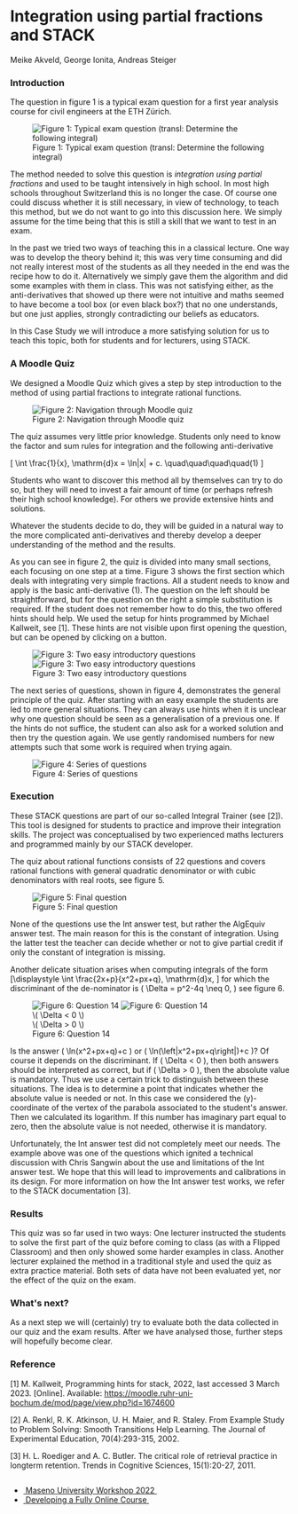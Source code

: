 # Integration using partial fractions and STACK

Meike Akveld, George Ionita, Andreas Steiger

### Introduction

The question in figure 1 is a typical exam question for a first year analysis course for civil engineers at the ETH Zürich.

<div class="float-none img-middle">
    <figure class="figure">
        <img class="figure-img img-fluid" src="../Images/ExamQuestion.png" alt="Figure 1: Typical exam question (transl: Determine the following integral)">
        <figcaption class="figure-caption">Figure 1: Typical exam question (transl: Determine the following integral)</figcaption>
    </figure>
</div>

The method needed to solve this question is _integration using partial fractions_ and used to be taught intensively in high school. In most high schools throughout Switzerland this is no longer the case. Of course one could discuss whether it is still necessary, in view of technology, to teach this method, but we do not want to go into this discussion here. We simply assume for the time being that this is still a skill that we want to test in an exam.

In the past we tried two ways of teaching this in a classical lecture. One way was to develop the theory behind it; this was very time consuming and did not really interest most of the students as all they needed in the end was the recipe how to do it. Alternatively we simply gave them the algorithm and did some examples with them in class. This was not satisfying either, as the anti-derivatives that showed up there were not intuitive and maths seemed to have become a tool box (or even black box?) that no one understands, but one just applies, strongly contradicting our beliefs as educators.

In this Case Study we will introduce a more satisfying solution for us to teach this topic, both for students and for lecturers, using STACK.

### A Moodle Quiz

We designed a Moodle Quiz which gives a step by step introduction to the method of using partial fractions to integrate rational functions.

<div class="float-none img-middle">
    <figure class="figure">
        <img class="figure-img img-fluid" src="../Images/TestNavigation_short.png" alt="Figure 2: Navigation through Moodle quiz">
        <figcaption class="figure-caption">Figure 2: Navigation through Moodle quiz</figcaption>
    </figure>
</div>

The quiz assumes very little prior knowledge. Students only need to know the factor and sum rules for integration and the following anti-derivative

<span>\[ \int \frac{1}{x}\, \mathrm{d}x = \ln|x| + c. \quad\quad\quad\quad(1) \]</span>

Students who want to discover this method all by themselves can try to do so, but they will need to invest a fair amount of time (or perhaps refresh their high school knowledge). For others we provide extensive hints and solutions.


Whatever the students decide to do, they will be guided in a natural way to the more complicated anti-derivatives and thereby develop a deeper understanding of the method and the results.

As you can see in figure 2, the quiz is divided into many small sections, each focusing on one step at a time. Figure 3 shows the first section which deals with integrating very simple fractions. All a student needs to know and apply is the basic anti-derivative (1). The question on the left should be straightforward, but for the question on the right a simple substitution is required. If the student does not remember how to do this, the two offered hints should help. We used the setup for hints programmed by Michael Kallweit, see [1]. These hints are not visible upon first opening the question, but can be opened by clicking on a button.

<div class="float-none img-middle">
    <figure class="figure row">
        <img class="figure-img img-fluid col-6" src="../Images/Question01.png" alt="Figure 3: Two easy introductory questions">
        <img class="figure-img img-fluid col-6" src="../Images/Question02.png" alt="Figure 3: Two easy introductory questions">
        <figcaption class="figure-caption col-12 text-center">Figure 3: Two easy introductory questions</figcaption>
    </figure>
</div>

The next series of questions, shown in figure 4, demonstrates the general principle of the quiz. After starting with an easy example the students are led to more general situations. They can always use hints when it is unclear why one question should be seen as a generalisation of a previous one. If the hints do not suffice, the student can also ask for a worked solution and then try the question again. We use gently randomised numbers for new attempts such that some work is required when trying again.

<div class="float-none img-middle">
    <figure class="figure">
        <img class="figure-img img-fluid" src="../Images/Question03_05.png" alt="Figure 4: Series of questions">
        <figcaption class="figure-caption">Figure 4: Series of questions</figcaption>
    </figure>
</div>

### Execution

These STACK questions are part of our so-called Integral Trainer (see [2]). This tool is designed for students to practice and improve their integration skills. The project was conceptualised by two experienced maths lecturers and programmed mainly by our STACK developer.

The quiz about rational functions consists of 22 questions and covers rational functions with general quadratic denominator or with cubic denominators with real roots, see figure 5.

<div class="float-none img-middle">
    <figure class="figure">
        <img class="figure-img img-fluid" src="../Images/Question22.png" alt="Figure 5: Final question">
        <figcaption class="figure-caption">Figure 5: Final question</figcaption>
    </figure>
</div>

None of the questions use the Int answer test, but rather the AlgEquiv answer test. The main reason for this is the constant of integration. Using the latter test the teacher can decide whether or not to give partial credit if only the constant of integration is missing.

Another delicate situation arises when computing integrals of the form
\[\displaystyle \int \frac{2x+p}{x^2+px+q}\, \mathrm{d}x, \]
for which the discriminant of the de-nominator is \( \Delta = p^2-4q \neq 0, \) see figure 6.

<div class="float-none img-middle">
    <figure class="figure row">
        <img class="figure-img img-fluid col-6" src="../Images/Question14_neg.png" alt="Figure 6: Question 14">
        <img class="figure-img img-fluid col-6" src="../Images/Question14_pos.png" alt="Figure 6: Question 14">
        <figcaption class="figure-caption col-6 text-center">\( \Delta < 0 \)</figcaption>
        <figcaption class="figure-caption col-6 text-center">\( \Delta > 0 \)</figcaption>
        <figcaption class="figure-caption col-12 text-center">Figure 6: Question 14</figcaption>
    </figure>
</div>

Is the answer \( \ln(x^2+px+q)+c \) or \( \ln(\left|x^2+px+q\right|)+c \)? Of course it depends on the discriminant. If \( \Delta < 0 \), then both answers should be interpreted as correct, but if \( \Delta > 0 \), then the absolute value is mandatory. Thus we use a certain trick to distinguish between these situations. The idea is to determine a point that indicates whether the absolute value is needed or not. In this case we considered the \(y\)-coordinate of the vertex of the parabola associated to the student's answer. Then we calculated its logarithm. If this number has imaginary part equal to zero, then the absolute value is not needed, otherwise it is mandatory.

Unfortunately, the Int answer test did not completely meet our needs. The example above was one of the questions which ignited a technical discussion with Chris Sangwin about the use and limitations of the Int answer test. We hope that this will lead to improvements and calibrations in its design. For more information on how the Int answer test works, we refer to the STACK documentation [3].

### Results

This quiz was so far used in two ways: One lecturer instructed the students to solve the first part of the quiz before coming to class (as with a Flipped Classroom) and then only showed some harder examples in class. Another lecturer explained the method in a traditional style and used the quiz as extra practice material. Both sets of data have not been evaluated yet, nor the effect of the quiz on the exam.

### What's next?

As a next step we will (certainly) try to evaluate both the data collected in our quiz and the exam results. After we have analysed those, further steps will hopefully become clear.

### Reference

[1] M. Kallweit, Programming hints for stack, 2022, last accessed 3 March 2023. [Online]. Available: <a href="https://moodle.ruhr-uni-bochum.de/mod/page/view.php?id=1674600">https://moodle.ruhr-uni-bochum.de/mod/page/view.php?id=1674600</a>

[2] A. Renkl, R. K. Atkinson, U. H. Maier, and R. Staley. From Example Study to Problem Solving: Smooth Transitions Help Learning. The Journal of Experimental Education, 70(4):293-315, 2002.

[3] H. L. Roediger and A. C. Butler. The critical role of retrieval practice in longterm retention. Trends in Cognitive Sciences, 15(1):20-27, 2011.

<nav aria-label="...">
  <ul class="pagination pagination-lg justify-content-center" style="margin-top:2em">
    <li class="page-item"><a href="../../2022/MasenoWorkshop" class="page-link" ><i class="fa fa-arrow-left"></i>&nbsp;Maseno University Workshop 2022&nbsp;</a></li>
    <li class="page-item"><a href="../../2019/FAC" class="page-link" >&nbsp;Developing a Fully Online Course&nbsp;<i class="fa fa-arrow-right"></i></a></li>
  </ul>
</nav>
